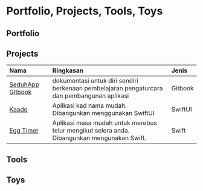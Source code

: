 # Portfolio, Projects, Tools, Toys

## Portfolio

## Projects

| Nama | Ringkasan | Jenis |
| :--- | :--- | :--- |
| [SeduhApp Gitbook](https://eymankun.gitbook.io/seduhapp/) | dokumentasi untuk diri sendiri berkenaan pembelajaran pengaturcara dan pembangunan aplikasi | Gitbook |
| [Kaado](https://github.com/eymankun/Kaado) | Aplikasi kad nama mudah. Dibangunkan menggunakan SwiftUI | SwiftUI |
| [Egg Timer](https://github.com/eymankun/egg-timer.git) | Aplikasi masa mudah untuk merebus telur mengikut selera anda. Dibangunkan mengunakan Swift. | Swift |

## Tools

## Toys

